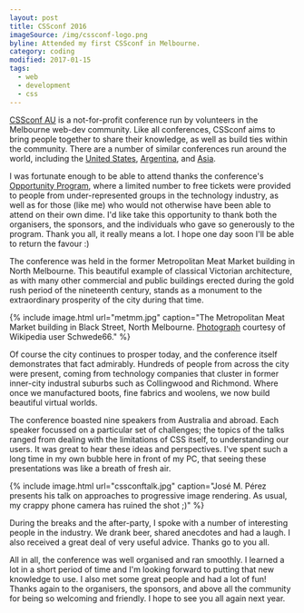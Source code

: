 ```yaml
---
layout: post
title: CSSconf 2016
imageSource: /img/cssconf-logo.png
byline: Attended my first CSSconf in Melbourne.
category: coding
modified: 2017-01-15
tags:
  - web
  - development
  - css
---
```


[CSSconf AU](http://2016.cssconf.com.au/) is a not-for-profit conference run by volunteers in the Melbourne web-dev community. Like all conferences, CSSconf aims to bring people together to share their knowledge, as well as build ties within the community. There are a number of similar conferences run around the world, including the [United States](https://2016.cssconf.com/), [Argentina](http://cssconfar.com/), and [Asia](https://2016.cssconf.asia/).

I was fortunate enough to be able to attend thanks the conference's [Opportunity Program](http://2016.cssconf.com.au/2016/09/26/announcing-opportunity-program.html), where a limited number to free tickets were provided to people from under-represented groups in the technology industry, as well as for those (like me) who would not otherwise have been able to attend on their own dime. I'd like take this opportunity to thank both the organisers, the sponsors, and the individuals who gave so generously to the program. Thank you all, it really means a lot. I hope one day soon I'll be able to return the favour :)

The conference was held in the former Metropolitan Meat Market building in North Melbourne. This beautiful example of classical Victorian architecture, as with many other commercial and public buildings erected during the gold rush period of the nineteenth century, stands as a monument to the extraordinary prosperity of the city during that time.

{% include image.html url="metmm.jpg" caption="The Metropolitan Meat Market building in Black Street, North Melbourne. <a href='https://en.wikipedia.org/wiki/File:Metropolitan_Meat_Market_005.JPG'>Photograph</a> courtesy of Wikipedia user Schwede66." %}

Of course the city continues to prosper today, and the conference itself demonstrates that fact admirably. Hundreds of people from across the city were present, coming from technology companies that cluster in former inner-city industral suburbs such as Collingwood and Richmond. Where once we manufactured boots, fine fabrics and woolens, we now build beautiful virtual worlds.

The conference boasted nine speakers from Australia and abroad. Each speaker focussed on a particular set of challenges; the topics of the talks ranged from dealing with the limitations of CSS itself, to understanding our users. It was great to hear these ideas and perspectives. I've spent such a long time in my own bubble here in front of my PC, that seeing these presentations was like a breath of fresh air.

{% include image.html url="cssconftalk.jpg" caption="José M. Pérez presents his talk on approaches to progressive image rendering. As usual, my crappy phone camera has ruined the shot ;)" %}

During the breaks and the after-party, I spoke with a number of interesting people in the industry. We drank beer, shared anecdotes and had a laugh. I also received a great deal of very useful advice. Thanks go to you all.

All in all, the conference was well organised and ran smoothly. I learned a lot in a short period of time and I'm looking forward to putting that new knowledge to use. I also met some great people and had a lot of fun! Thanks again to the organisers, the sponsors, and above all the community for being so welcoming and friendly. I hope to see you all again next year.
